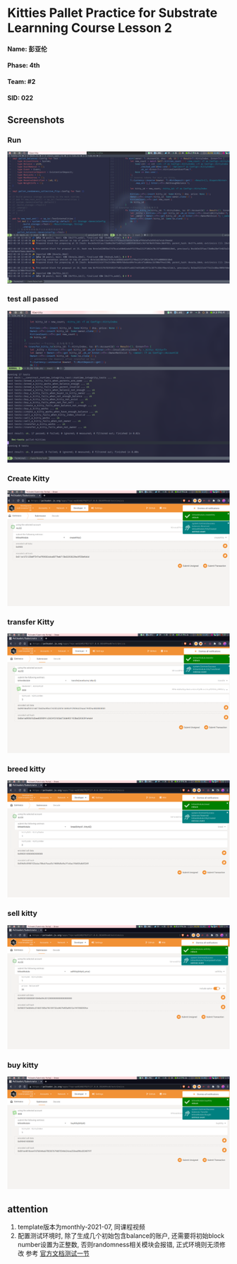 # Kitties Pallet Practice for Substrate Learnning Course Lesson 2

#### Name: 彭亚伦
#### Phase: 4th
#### Team: #2
#### SID: 022


## Screenshots


### Run
![Run node](https://raw.githubusercontent.com/Arstman/kittes-substrate-l/main/screenshots/kittie_run.png)


### test all passed
![test all pass](https://raw.githubusercontent.com/Arstman/kittes-substrate-l/main/screenshots/kitties-all-test-passed-a.png)

### Create Kitty
![Create Kitty](https://raw.githubusercontent.com/Arstman/kittes-substrate-l/main/screenshots/kitties-create.png)


### transfer Kitty
![Create Kitty](https://raw.githubusercontent.com/Arstman/kittes-substrate-l/main/screenshots/kittie_transfer.png)


### breed kitty
![Create Kitty](https://raw.githubusercontent.com/Arstman/kittes-substrate-l/main/screenshots/kittie_breed.png)


### sell kitty
![Create Kitty](https://raw.githubusercontent.com/Arstman/kittes-substrate-l/main/screenshots/kittie_sell.png)

### buy kitty
![Create Kitty](https://raw.githubusercontent.com/Arstman/kittes-substrate-l/main/screenshots/kittie_buy.png)

## attention
1. template版本为monthly-2021-07, 同课程视频
2. 配置测试环境时, 除了生成几个初始包含balance的账户, 还需要将初始block number设置为正整数, 否则randomness相关模块会报错, 正式环境则无须修改
参考 [官方文档测试一节](https://docs.substrate.io/v3/runtime/testing/#mock-runtime-environment)

